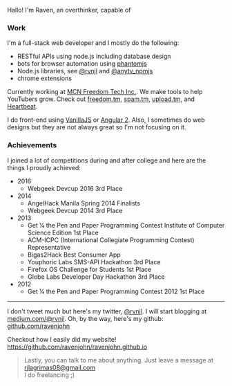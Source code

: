 <script type="text/javascript">
  window.onload = function () {
  
    var capabilities = [
      'zoning out for a whole minute to think about every single possible thing that can happen because of a single thing you said. Only to continue thinking again before I sleep.',
      'coding a whole project in my mind and typing everything non-stop.'
    ];

    var rand = ~~(Math.random() * 100) % capabilities.length;

    document.getElementById('capability').textContent = capabilities[rand];
  };
</script>
Hallo! I'm Raven, an overthinker, capable of <span id="capability"></span>

### Work

I'm a full-stack web developer and I mostly do the following: 

* RESTful APIs using node.js including database design
* bots for browser automation using [phantomjs](http://phantomjs.org/)
* Node.js libraries, see [@rvnjl](https://www.npmjs.com/~rvnjl) and [@anytv_npmjs](https://www.npmjs.com/~anytv_npmjs)
* chrome extensions

Currently working at [MCN Freedom Tech Inc.](https://www.freedom.tm). We make tools to help YouTubers grow. Check out [freedom.tm](https://www.freedom.tm), [spam.tm](http://spam.tm), [upload.tm](http://upload.tm), and [Heartbeat](https://chrome.google.com/webstore/detail/heartbeat/aailiojlhjbichheofhdpcongebcgcgm?hl=en).

I do front-end using [VanillaJS](http://vanilla-js.com/) or [Angular 2](https://angular.io/). Also, I sometimes do web designs but they are not always great so I'm not focusing on it.


### Achievements

I joined a lot of competitions during and after college and here are the things I proudly achieved:

- 2016
  - Webgeek Devcup 2016 3rd Place
- 2014
  - AngelHack Manila Spring 2014 Finalists
  - Webgeek Devcup 2014 3rd Place
- 2013
  - Get 1⁄4 the Pen and Paper Programming Contest Institute of Computer Science Edition 1st Place
  - ACM-ICPC (International Collegiate Programming Contest) Representative
  - Bigas2Hack Best Consumer App
  - Youphoric Labs SMS-API Hackathon 3rd Place
  - Firefox OS Challenge for Students 1st Place
  - Globe Labs Developer Day Hackathon 3rd Place
- 2012
  - Get 1⁄4 the Pen and Paper Programming Contest 2012 1st Place

* * * 

I don't tweet much but here's my twitter, [@rvnjl](http://twitter.com/rvnjl). I will start blogging at [medium.com/@rvnjl](https://medium.com/@rvnjl). Oh, by the way, here's my github: [github.com/ravenjohn](https://github.com/ravenjohn)

Checkout how I easily did my website! https://github.com/ravenjohn/ravenjohn.github.io

> Lastly, you can talk to me about anything. Just leave a message at rjlagrimas08@gmail.com <br/>
> I do freelancing ;)
